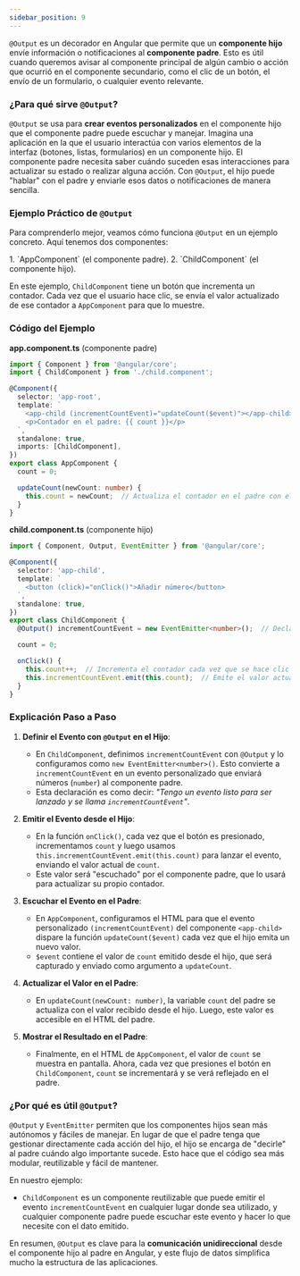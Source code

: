 ```yaml
---
sidebar_position: 9
---
```


`@Output` es un decorador en Angular que permite que un **componente hijo** envíe información o notificaciones al **componente padre**. Esto es útil cuando queremos avisar al componente principal de algún cambio o acción que ocurrió en el componente secundario, como el clic de un botón, el envío de un formulario, o cualquier evento relevante.

<Card>

### ¿Para qué sirve `@Output`?
`@Output` se usa para **crear eventos personalizados** en el componente hijo que el componente padre puede escuchar y manejar. Imagina una aplicación en la que el usuario interactúa con varios elementos de la interfaz (botones, listas, formularios) en un componente hijo. El componente padre necesita saber cuándo suceden esas interacciones para actualizar su estado o realizar alguna acción. Con `@Output`, el hijo puede "hablar" con el padre y enviarle esos datos o notificaciones de manera sencilla.
    
</Card>

<Card>

### Ejemplo Práctico de `@Output`

Para comprenderlo mejor, veamos cómo funciona `@Output` en un ejemplo concreto. Aquí tenemos dos componentes:

<Card color='green'>
1. `AppComponent` (el componente padre).
</Card>

<Card color='blue'>
2. `ChildComponent` (el componente hijo).
</Card>


En este ejemplo, `ChildComponent` tiene un botón que incrementa un contador. Cada vez que el usuario hace clic, se envía el valor actualizado de ese contador a `AppComponent` para que lo muestre.


### Código del Ejemplo



<Tabs>
 
  <TabItem value="child.component.ts" label="child.component.ts">

<Card color='green'>

**app.component.ts** (componente padre)
```typescript
import { Component } from '@angular/core';
import { ChildComponent } from './child.component';

@Component({
  selector: 'app-root',
  template: `
    <app-child (incrementCountEvent)="updateCount($event)"></app-child>
    <p>Contador en el padre: {{ count }}</p>
  `,
  standalone: true,
  imports: [ChildComponent],
})
export class AppComponent {
  count = 0;

  updateCount(newCount: number) {
    this.count = newCount;  // Actualiza el contador en el padre con el valor emitido desde el hijo
  }
}
```
    
</Card>

  </TabItem>

 <TabItem value="app.component.ts" label="app.component.ts" default>
   
<Card color='blue'>

**child.component.ts** (componente hijo)
```typescript
import { Component, Output, EventEmitter } from '@angular/core';

@Component({
  selector: 'app-child',
  template: `
    <button (click)="onClick()">Añadir número</button>
  `,
  standalone: true,
})
export class ChildComponent {
  @Output() incrementCountEvent = new EventEmitter<number>();  // Declara el evento

  count = 0;

  onClick() {
    this.count++;  // Incrementa el contador cada vez que se hace clic
    this.incrementCountEvent.emit(this.count);  // Emite el valor actualizado del contador
  }
}
```
    
</Card>

  </TabItem>

</Tabs>

<Card>


### Explicación Paso a Paso

1. **Definir el Evento con `@Output` en el Hijo**:
   - En `ChildComponent`, definimos `incrementCountEvent` con `@Output` y lo configuramos como `new EventEmitter<number>()`. Esto convierte a `incrementCountEvent` en un evento personalizado que enviará números (`number`) al componente padre.
   - Esta declaración es como decir: *"Tengo un evento listo para ser lanzado y se llama `incrementCountEvent`"*.

2. **Emitir el Evento desde el Hijo**:
   - En la función `onClick()`, cada vez que el botón es presionado, incrementamos `count` y luego usamos `this.incrementCountEvent.emit(this.count)` para lanzar el evento, enviando el valor actual de `count`.
   - Este valor será "escuchado" por el componente padre, que lo usará para actualizar su propio contador.

3. **Escuchar el Evento en el Padre**:
   - En `AppComponent`, configuramos el HTML para que el evento personalizado `(incrementCountEvent)` del componente `<app-child>` dispare la función `updateCount($event)` cada vez que el hijo emita un nuevo valor.
   - `$event` contiene el valor de `count` emitido desde el hijo, que será capturado y enviado como argumento a `updateCount`.

4. **Actualizar el Valor en el Padre**:
   - En `updateCount(newCount: number)`, la variable `count` del padre se actualiza con el valor recibido desde el hijo. Luego, este valor es accesible en el HTML del padre.

5. **Mostrar el Resultado en el Padre**:
   - Finalmente, en el HTML de `AppComponent`, el valor de `count` se muestra en pantalla. Ahora, cada vez que presiones el botón en `ChildComponent`, `count` se incrementará y se verá reflejado en el padre.
    
    
</Card>

</Card>




### ¿Por qué es útil `@Output`?

`@Output` y `EventEmitter` permiten que los componentes hijos sean más autónomos y fáciles de manejar. En lugar de que el padre tenga que gestionar directamente cada acción del hijo, el hijo se encarga de "decirle" al padre cuándo algo importante sucede. Esto hace que el código sea más modular, reutilizable y fácil de mantener.

En nuestro ejemplo:
- `ChildComponent` es un componente reutilizable que puede emitir el evento `incrementCountEvent` en cualquier lugar donde sea utilizado, y cualquier componente padre puede escuchar este evento y hacer lo que necesite con el dato emitido.

En resumen, `@Output` es clave para la **comunicación unidireccional** desde el componente hijo al padre en Angular, y este flujo de datos simplifica mucho la estructura de las aplicaciones.